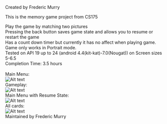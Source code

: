 Created by Frederic Murry

This is the memory game project from CS175

Play the game by matching two pictures<br>
Pressing the back button saves game state and allows you to resume or restart the game<br>
Has a count down timer but currently it has no affect when playing game.<br>
Game only works in Portrait mode.<br>
Tested on API 19 up to 24 (android 4.4(kit-kat)-7.0(Nougat)) on Screen sizes 5-6.5 <br>
Completion Time: 3.5 hours<br>
<br>
Main Menu:
<br>
![Alt text](https://github.com/SJSU-CS175-Fall2016/memory-game-FMurry/blob/master/screenshots/mainmenu.png "Main Activity")
<br>
Gameplay:
<br>
![Alt text](https://github.com/SJSU-CS175-Fall2016/memory-game-FMurry/blob/master/screenshots/game.png "Game Activity")
<br>
Main Menu with Resume State:
<br>
![Alt text](https://github.com/SJSU-CS175-Fall2016/memory-game-FMurry/blob/master/screenshots/menuwithstate.png "Main menu with Resume")
<br>
All cards:
<br>
![Alt text](https://github.com/SJSU-CS175-Fall2016/memory-game-FMurry/blob/master/screenshots/allcards.png "All Cards")
<br>
Maintained by Frederic Murry





